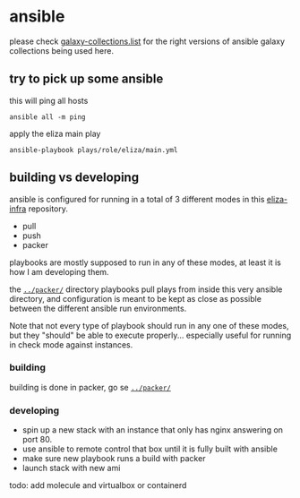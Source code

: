 # ansible

please check [galaxy-collections.list](galaxy-collections.list) for the right
versions of ansible galaxy collections being used here.

## try to pick up some ansible

this will ping all hosts

```console
ansible all -m ping
```

apply the eliza main play

```console
ansible-playbook plays/role/eliza/main.yml
```

## building vs developing

ansible is configured for running in a total of 3 different modes in this
[eliza-infra](https://github.com/icekernel/hashistack-infra) repository.

- pull
- push
- packer

playbooks are mostly supposed to run in any of these modes, at least it is how
I am developing them.

the [`../packer/`](../packer/) directory playbooks pull plays from inside this
very ansible directory, and configuration is meant to be kept as close as
possible between the different ansible run environments.

Note that not every type of playbook should run in any one of these modes, but
they "should" be able to execute properly... especially useful for running
in check mode against instances.

### building

building is done in packer, go se [`../packer/`](../packer/)

### developing

- spin up a new stack with an instance that only has nginx answering on port 80.
- use ansible to remote control that box until it is fully built with ansible
- make sure new playbook runs a build with packer
- launch stack with new ami

todo: add molecule and virtualbox or containerd
